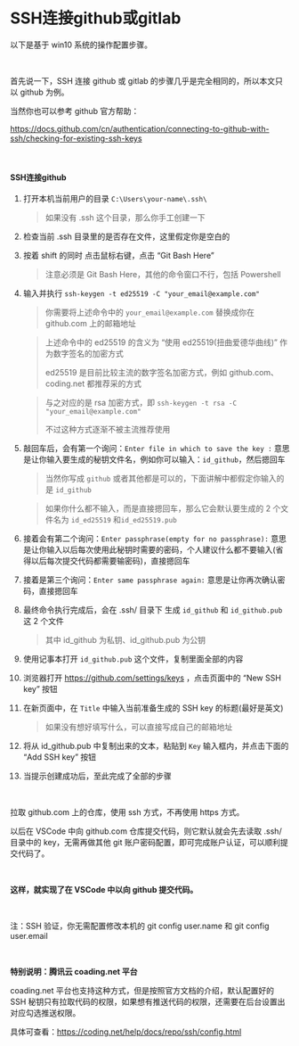 # SSH连接github或gitlab



以下是基于 win10 系统的操作配置步骤。



<br>

首先说一下，SSH 连接 github 或 gitlab 的步骤几乎是完全相同的，所以本文只以 github 为例。

当然你也可以参考 github 官方帮助：

https://docs.github.com/cn/authentication/connecting-to-github-with-ssh/checking-for-existing-ssh-keys



<br>

#### SSH连接github

1. 打开本机当前用户的目录 `C:\Users\your-name\.ssh\` 

   > 如果没有 .ssh 这个目录，那么你手工创建一下

2. 检查当前 .ssh 目录里的是否存在文件，这里假定你是空白的

3. 按着 shift 的同时 点击鼠标右键，点击 “Git Bash Here”

   > 注意必须是 Git Bash Here，其他的命令窗口不行，包括 Powershell

4. 输入并执行 `ssh-keygen -t ed25519 -C "your_email@example.com"`

   > 你需要将上述命令中的 `your_email@example.com` 替换成你在 github.com 上的邮箱地址

   > 上述命令中的 ed25519 的含义为 “使用 ed25519(扭曲爱德华曲线)” 作为数字签名的加密方式
   >
   > ed25519 是目前比较主流的数字签名加密方式，例如 github.com、coding.net 都推荐采的方式

   > 与之对应的是 rsa 加密方式，即 `ssh-keygen -t rsa -C "your_email@example.com"`
   >
   > 不过这种方式逐渐不被主流推荐使用

5. 敲回车后，会有第一个询问：`Enter file in which to save the key :` 意思是让你输入要生成的秘钥文件名，例如你可以输入：`id_github`，然后摁回车

   > 当然你写成 `github` 或者其他都是可以的，下面讲解中都假定你输入的是 `id_github`

   > 如果你什么都不输入，而是直接摁回车，那么它会默认要生成的 2 个文件名为 `id_ed25519` 和`id_ed25519.pub`

6. 接着会有第二个询问：`Enter passphrase(empty for no passphrase):` 意思是让你输入以后每次使用此秘钥时需要的密码，个人建议什么都不要输入(省得以后每次提交代码都需要输密码)，直接摁回车

7. 接着是第三个询问：`Enter same passphrase again:` 意思是让你再次确认密码，直接摁回车

8. 最终命令执行完成后，会在 .ssh/ 目录下 生成 `id_github` 和 `id_github.pub` 这 2 个文件

   > 其中 id_github 为私钥、id_github.pub 为公钥

9. 使用记事本打开 `id_github.pub` 这个文件，复制里面全部的内容

10. 浏览器打开 https://github.com/settings/keys ，点击页面中的 “New SSH key” 按钮

11. 在新页面中，在 `Title` 中输入当前准备生成的 SSH key 的标题(最好是英文)

    > 如果没有想好填写什么，可以直接写成自己的邮箱地址

12. 将从 id_github.pub 中复制出来的文本，粘贴到 `Key` 输入框内，并点击下面的 “Add SSH key” 按钮

13. 当提示创建成功后，至此完成了全部的步骤



<br>

拉取 github.com 上的仓库，使用 ssh 方式，不再使用 https 方式。

以后在 VSCode 中向 github.com 仓库提交代码，则它默认就会先去读取 .ssh/ 目录中的 key，无需再做其他 git 账户密码配置，即可完成账户认证，可以顺利提交代码了。



<br>

**这样，就实现了在 VSCode 中以向 github 提交代码。**



<br>

注：SSH 验证，你无需配置修改本机的 git config user.name 和 git config user.email



<br>

**特别说明：腾讯云 coading.net 平台**

coading.net 平台也支持这种方式，但是按照官方文档的介绍，默认配置好的 SSH 秘钥只有拉取代码的权限，如果想有推送代码的权限，还需要在后台设置出对应勾选推送权限。

具体可查看：https://coding.net/help/docs/repo/ssh/config.html



